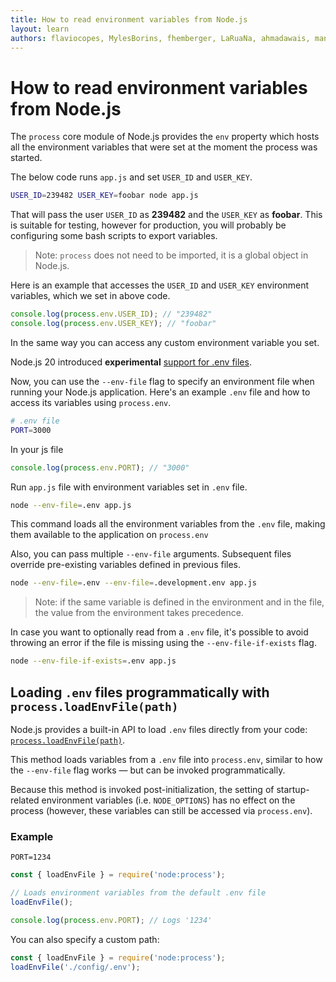 ```yaml
---
title: How to read environment variables from Node.js
layout: learn
authors: flaviocopes, MylesBorins, fhemberger, LaRuaNa, ahmadawais, manishprivet, nikhilbhatt, ycmjason
---
```


# How to read environment variables from Node.js

The `process` core module of Node.js provides the `env` property which hosts all the environment variables that were set at the moment the process was started.

The below code runs `app.js` and set `USER_ID` and `USER_KEY`.

```bash
USER_ID=239482 USER_KEY=foobar node app.js
```

That will pass the user `USER_ID` as **239482** and the `USER_KEY` as **foobar**. This is suitable for testing, however for production, you will probably be configuring some bash scripts to export variables.

> Note: `process` does not need to be imported, it is a global object in Node.js.

Here is an example that accesses the `USER_ID` and `USER_KEY` environment variables, which we set in above code.

```js
console.log(process.env.USER_ID); // "239482"
console.log(process.env.USER_KEY); // "foobar"
```

In the same way you can access any custom environment variable you set.

Node.js 20 introduced **experimental** [support for .env files](https://nodejs.org/docs/v24.5.0/api/environment_variables.html#env-files).

Now, you can use the `--env-file` flag to specify an environment file when running your Node.js application. Here's an example `.env` file and how to access its variables using `process.env`.

```bash
# .env file
PORT=3000
```

In your js file

```js
console.log(process.env.PORT); // "3000"
```

Run `app.js` file with environment variables set in `.env` file.

```bash
node --env-file=.env app.js
```

This command loads all the environment variables from the `.env` file, making them available to the application on `process.env`

Also, you can pass multiple `--env-file` arguments. Subsequent files override pre-existing variables defined in previous files.

```bash
node --env-file=.env --env-file=.development.env app.js
```

> Note: if the same variable is defined in the environment and in the file, the value from the environment takes precedence.

In case you want to optionally read from a `.env` file, it's possible to avoid
throwing an error if the file is missing using the `--env-file-if-exists` flag.

```bash
node --env-file-if-exists=.env app.js
```

## Loading `.env` files programmatically with `process.loadEnvFile(path)`

Node.js provides a built-in API to load `.env` files directly from your code: [`process.loadEnvFile(path)`](https://nodejs.org/api/process.html#processloadenvfilepath).

This method loads variables from a `.env` file into `process.env`, similar to how the `--env-file` flag works — but can be invoked programmatically.

Because this method is invoked post-initialization, the setting of startup-related environment variables (i.e. `NODE_OPTIONS`) has no effect on the process (however, these variables can still be accessed via `process.env`).

### Example

```env
PORT=1234
```

```js
const { loadEnvFile } = require('node:process');

// Loads environment variables from the default .env file
loadEnvFile();

console.log(process.env.PORT); // Logs '1234'
```

You can also specify a custom path:

```js
const { loadEnvFile } = require('node:process');
loadEnvFile('./config/.env');
```

